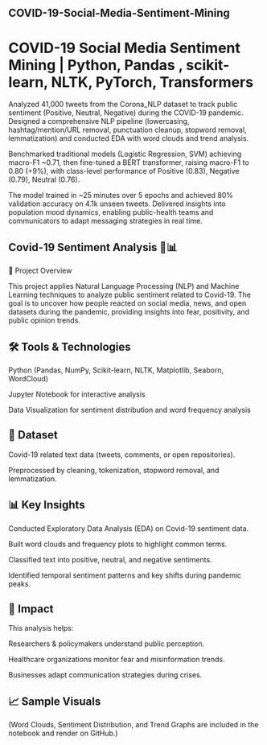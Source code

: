 ## COVID-19-Social-Media-Sentiment-Mining
# COVID-19 Social Media Sentiment Mining | Python, Pandas , scikit-learn, NLTK, PyTorch, Transformers

Analyzed 41,000 tweets from the Corona_NLP dataset to track public sentiment (Positive, Neutral, Negative) during the COVID-19 pandemic. Designed a comprehensive NLP pipeline (lowercasing, hashtag/mention/URL removal, punctuation cleanup, stopword removal, lemmatization) and conducted EDA with word clouds and trend analysis.

Benchmarked traditional models (Logistic Regression, SVM) achieving macro-F1 ~0.71, then fine-tuned a BERT transformer, raising macro-F1 to 0.80 (+9%), with class-level performance of Positive (0.83), Negative (0.79), Neutral (0.76).

The model trained in ~25 minutes over 5 epochs and achieved 80% validation accuracy on 4.1k unseen tweets. Delivered insights into population mood dynamics, enabling public-health teams and communicators to adapt messaging strategies in real time.

## Covid-19 Sentiment Analysis 🦠📊
📌 Project Overview

This project applies Natural Language Processing (NLP) and Machine Learning techniques to analyze public sentiment related to Covid-19. The goal is to uncover how people reacted on social media, news, and open datasets during the pandemic, providing insights into fear, positivity, and public opinion trends.

## 🛠️ Tools & Technologies

Python (Pandas, NumPy, Scikit-learn, NLTK, Matplotlib, Seaborn, WordCloud)

Jupyter Notebook for interactive analysis

Data Visualization for sentiment distribution and word frequency analysis

## 📂 Dataset

Covid-19 related text data (tweets, comments, or open repositories).

Preprocessed by cleaning, tokenization, stopword removal, and lemmatization.

## 📊 Key Insights

Conducted Exploratory Data Analysis (EDA) on Covid-19 sentiment data.

Built word clouds and frequency plots to highlight common terms.

Classified text into positive, neutral, and negative sentiments.

Identified temporal sentiment patterns and key shifts during pandemic peaks.

## 🚀 Impact

This analysis helps:

Researchers & policymakers understand public perception.

Healthcare organizations monitor fear and misinformation trends.

Businesses adapt communication strategies during crises.

## 📈 Sample Visuals

(Word Clouds, Sentiment Distribution, and Trend Graphs are included in the notebook and render on GitHub.)
